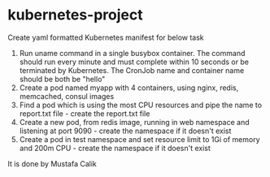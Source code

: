 # kubernetes-project
Create yaml formatted Kubernetes manifest for below task
<ol>
    <li>Run uname command in a single busybox container. The command should run every minute and must complete within 10 seconds or be terminated by Kubernetes. The CronJob name and container name should be both be "hello" </li>
    <li> Create a pod named myapp with 4 containers, using nginx, redis, memcached, consul images</li>
    <li> Find a pod which is using the most CPU resources and pipe the name to report.txt file 
        - create the report.txt file </li>
    <li> Create a new pod, from redis image, running in web namespace and listening at port 9090
        - create the namespace if it doesn't exist </li>
    <li> Create a pod in test namespace and set resource limit to 1Gi of memory and 200m CPU 
        - create the namespace if it doesn't exist </li>
 </ol>
It is done by Mustafa Calik
